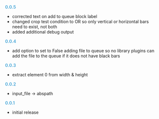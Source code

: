 
**<span style="color:#56adda">0.0.5</span>**
- corrected text on add to queue block label
- changed crop test condition to OR so only vertical or horizontal bars need to exist, not both
- added additional debug output

**<span style="color:#56adda">0.0.4</span>**
- add option to set to False adding file to queue so no library plugins can add the file to the queue if it does not have black bars

**<span style="color:#56adda">0.0.3</span>**
- extract element 0 from width & height

**<span style="color:#56adda">0.0.2</span>**
- input_file -> abspath

**<span style="color:#56adda">0.0.1</span>**
- initial release
